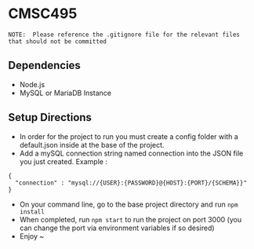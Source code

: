 # CMSC495
```
NOTE:  Please reference the .gitignore file for the relevant files that should not be committed
```
## Dependencies
*  Node.js
* MySQL or MariaDB Instance


## Setup Directions
*  In order for the project to run you must create a config folder with  a default.json inside at the base of the project.
*  Add  a mySQL connection string named connection into the JSON file you just created. Example :
```
{
  "connection" : "mysql://{USER}:{PASSWORD}@{HOST}:{PORT}/{SCHEMA}}"
}
```
* On your command line, go to the base project directory and run  ``npm install``
* When completed, run ``npm start`` to run the project on port 3000 (you can change the port via environment variables if so desired)
* Enjoy ~

